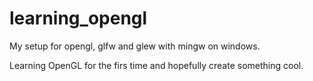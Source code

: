 # learning_opengl
My setup for opengl, glfw and glew with mingw on windows.

Learning OpenGL for the firs time and hopefully create something cool.
